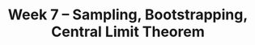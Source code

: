 ---
    title: Week 7 – Sampling, Bootstrapping, Central Limit Theorem
    weekNumber: 7
    
    days:
      - date: 2023-11-13
        events: 
          "**LEC 16**{: .label .label-lecture } Central Limit Theorem":
            "[CIT 14.3-14.4](https://inferentialthinking.com/chapters/14/4/Central_Limit_Theorem.html)"
      - date: 2023-11-15
        events:
          "**LEC 18**{: .label .label-lecture } CLT, Sample Size":
            "[CIT 14.6](https://inferentialthinking.com/chapters/14/6/Choosing_a_Sample_Size.html)"

          "**DIS 7**{: .label .label-disc } Confidence Intervals & Normal Distribution":   
          
          "**QUIZ 3**{: .label .label-quiz } Confidence Intervals & Normal Distribution":   
      - date: 2023-11-17
        events:
          "**LEC 20**{: .label .label-disc } Models":

      - date: 2023-11-18
        events:
          "**Lab 5**{: .label .label-lab } Resampling and Bootstrapping":
---
